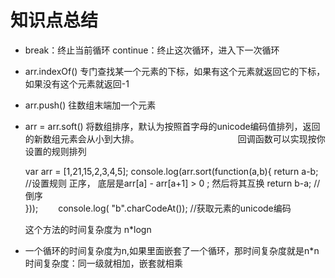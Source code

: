 # 知识点总结

- break：终止当前循环      continue：终止这次循环，进入下一次循环

- arr.indexOf() 专门查找某一个元素的下标，如果有这个元素就返回它的下标，
如果没有这个元素就返回-1

- arr.push() 往数组末端加一个元素

-  arr = arr.soft() 将数组排序，默认为按照首字母的unicode编码值排列，返回的新数组元素会从小到大排。
　　　　　　　　　　　回调函数可以实现按你设置的规则排列　　　　　

    var arr = [1,21,15,2,3,4,5];
    console.log(arr.sort(function(a,b){
    return a-b; //设置规则 正序，    底层是arr[a] - arr[a+1]   > 0 ; 然后将其互换
    return b-a;  //  倒序    
    }));
　　console.log( "b".charCodeAt());  //获取元素的unicode编码

    这个方法的时间复杂度为 n*logn

- 一个循环的时间复杂度为n,如果里面嵌套了一个循环，那时间复杂度就是n*n
时间复杂度：同一级就相加，嵌套就相乘


